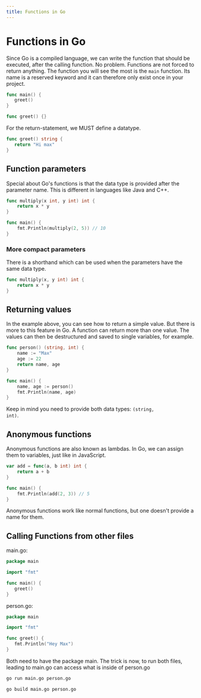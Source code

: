 ```yaml
---
title: Functions in Go 
---
```


# Functions in Go 

Since Go is a compiled language, we can write the function that should be executed, after the calling function. No problem. Functions are not forced to return anything. The function you will see the most is the <code>main</code> function. Its name is a reserved keyword and it can therefore only exist once in your project. 

```go
func main() {
   greet()
}

func greet() {}
```

For the return-statement, we MUST define a datatype.

```go
func greet() string {
   return "Hi max"
}
```

## Function parameters 

Special about Go's functions is that the data type is provided after the parameter name. This is different in 
languages like Java and C++. 

```go 
func multiply(x int, y int) int {
	return x * y
}

func main() {
	fmt.Println(multiply(2, 5)) // 10 
}
```

### More compact parameters 

There is a shorthand which can be used when the parameters have the same data type. 

```go 
func multiply(x, y int) int {
	return x * y
}
```

## Returning values 
In the example above, you can see how to return a simple value. But there is more to this feature in Go. 
A function can return more than one value. The values can then be destructured and saved to single variables, for example. 

```go 
func person() (string, int) {
	name := "Max"
	age := 22
	return name, age
}

func main() {
	name, age := person()
	fmt.Println(name, age)
}
```

Keep in mind you need to provide both data types: <code>(string, int)</code>. 


## Anonymous functions 

Anonymous functions are also known as lambdas. 
In Go, we can assign them to variables, just like in JavaScript. 

```go
var add = func(a, b int) int {
	return a + b
}

func main() {
	fmt.Println(add(2, 3)) // 5 
}
```

Anonymous functions work like normal functions, but one doesn't provide a name for them. 

## Calling Functions from other files

main.go:

```go
package main

import "fmt"

func main() {
   greet()
}
```

person.go:

```go
package main

import "fmt"

func greet() {
   fmt.Println("Hey Max")
}
```

Both need to have the package main. The trick is now, to run both files, leading to main.go can access what is inside of person.go

```bash
go run main.go person.go

go build main.go person.go
```